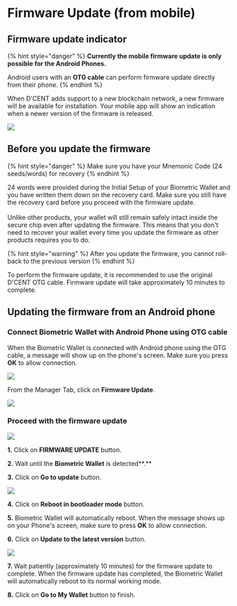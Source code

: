 # Firmware Update (from mobile)

## Firmware update indicator

{% hint style="danger" %}
**Currently the mobile firmware update is only possible for the Android Phones.**&#x20;

Android users with an **OTG cable** can perform firmware update directly from their phone.&#x20;
{% endhint %}

When D'CENT adds support to a new blockchain network, a new firmware will be available for installation. Your mobile app will show an indication when a newer version of the firmware is released.

![](<../.gitbook/assets/그림7 (1).png>)

## Before you update the firmware

{% hint style="danger" %}
Make sure you have your Mnemonic Code (24 seeds/words) for recovery
{% endhint %}

24 words were provided during the Initial Setup of your Biometric Wallet and you have written them down on the recovery card. Make sure you still have the recovery card before you proceed with the firmware update. \
\
Unlike other products, your wallet will still remain safely intact inside the secure chip even after updating the firmware. This means that you don't need to recover your wallet every time you update the firmware as other products requires you to do.&#x20;

{% hint style="warning" %}
After you update the firmware, you cannot roll-back to the previous version
{% endhint %}

To perform the firmware update, it is recommended to use the original D'CENT OTG cable. Firmware update will take approximately 10 minutes to complete.&#x20;

## Updating the firmware from an Android phone

### Connect Biometric Wallet with Android Phone using OTG cable

When the Biometric Wallet is connected with Android phone using the OTG cable, a message will show up on the phone's screen. Make sure you press **OK** to allow connection.

![](../.gitbook/assets/그림8.png)

From the Manager Tab, click on **Firmware Update**.

![](../.gitbook/assets/그림9.png)

### Proceed with the firmware update

![](../.gitbook/assets/그림10.png)

**1.** Click on **FIRMWARE UPDATE** button.&#x20;

**2.** Wait until the **Biometric Wallet** is detected**.**&#x20;

**3.** Click on **Go to update** button.&#x20;

![](../.gitbook/assets/그림11.png)

**4.** Click on **Reboot in bootloader mode** button.&#x20;

**5.** Biometric Wallet will automatically reboot. When the message shows up on your Phone's screen, make sure to press **OK** to allow connection.&#x20;

**6.** Click on **Update to the latest version** button.

![](<../.gitbook/assets/그림12 (1).png>)

**7.** Wait patiently (approximately 10 minutes) for the firmware update to complete. When the firmware update has completed, the Biometric Wallet will automatically reboot to its normal working mode.&#x20;

**8.** Click on **Go to My Wallet** button to finish.
